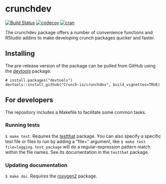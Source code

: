 # crunchdev

[![Build Status](https://travis-ci.org/Crunch-io/crunchdev.png?branch=master)](https://travis-ci.org/Crunch-io/crunchdev)  [![codecov](https://codecov.io/gh/Crunch-io/crunchdev/branch/master/graph/badge.svg)](https://codecov.io/gh/Crunch-io/crunchdev)
[![cran](https://www.r-pkg.org/badges/version-last-release/crunchdev)](https://cran.r-project.org/package=crunchdev)

The crunchdev package offers a number of convenience functions and RStudio addins to make developing crunch packages quicker and faster.

## Installing

The pre-release version of the package can be pulled from GitHub using the [devtools](https://github.com/hadley/devtools) package:

    # install.packages("devtools")
    devtools::install_github("Crunch-io/crunchdev", build_vignettes=TRUE)

## For developers

The repository includes a Makefile to facilitate some common tasks.

### Running tests

`$ make test`. Requires the [testthat](https://github.com/hadley/testthat) package. You can also specify a specific test file or files to run by adding a "file=" argument, like `$ make test file=logging`. `test_package` will do a regular-expression pattern match within the file names. See its documentation in the `testthat` package.

### Updating documentation

`$ make doc`. Requires the [roxygen2](https://github.com/klutometis/roxygen) package.
